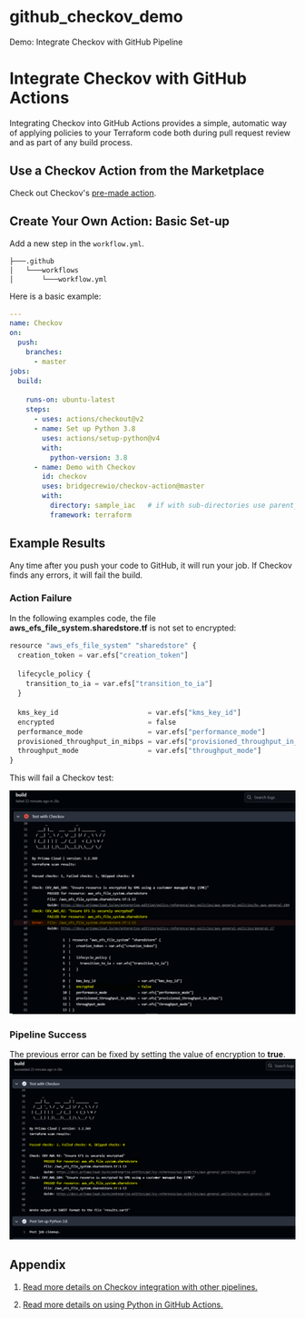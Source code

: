 # github_checkov_demo
Demo: Integrate Checkov with GitHub Pipeline

# Integrate Checkov with GitHub Actions

Integrating Checkov into GitHub Actions provides a simple, automatic way of applying policies to your Terraform code both during pull request review and as part of any build process.

## Use a Checkov Action from the Marketplace

Check out Checkov's [pre-made action](https://github.com/bridgecrewio/checkov-action).

## Create Your Own Action: Basic Set-up

Add a new step in the `workflow.yml`.

```tree
├───.github
│   └───workflows
│       └───workflow.yml
```

Here is a basic example:

```yaml
---
name: Checkov
on:
  push:
    branches:
      - master
jobs:
  build:

    runs-on: ubuntu-latest
    steps:
      - uses: actions/checkout@v2
      - name: Set up Python 3.8
        uses: actions/setup-python@v4
        with:
          python-version: 3.8
      - name: Demo with Checkov
        id: checkov
        uses: bridgecrewio/checkov-action@master
        with:
          directory: sample_iac   # if with sub-directories use parent_folder/child_folder
          framework: terraform
```

## Example Results

Any time after you push your code to GitHub, it will run your job. If Checkov finds any errors, it will fail the build. 

### Action Failure

In the following examples code, the file **aws_efs_file_system.sharedstore.tf** is not set to encrypted:

```python
resource "aws_efs_file_system" "sharedstore" {
  creation_token = var.efs["creation_token"]

  lifecycle_policy {
    transition_to_ia = var.efs["transition_to_ia"]
  }

  kms_key_id                      = var.efs["kms_key_id"]
  encrypted                       = false
  performance_mode                = var.efs["performance_mode"]
  provisioned_throughput_in_mibps = var.efs["provisioned_throughput_in_mibps"]
  throughput_mode                 = var.efs["throughput_mode"]
}
```

This will fail a Checkov test:

![Actions Failure](actions_failure.png)

### Pipeline Success

The previous error can be fixed by setting the value of encryption to **true**.
![Actions success](actions_success.png)

## Appendix

1. [Read more details on Checkov integration with other pipelines.](https://github.com/bridgecrewio/checkov/tree/main/docs/4.Integrations)

2. [Read more details on using Python in GitHub Actions.](https://help.github.com/en/actions/language-and-framework-guides/using-python-with-github-actions)